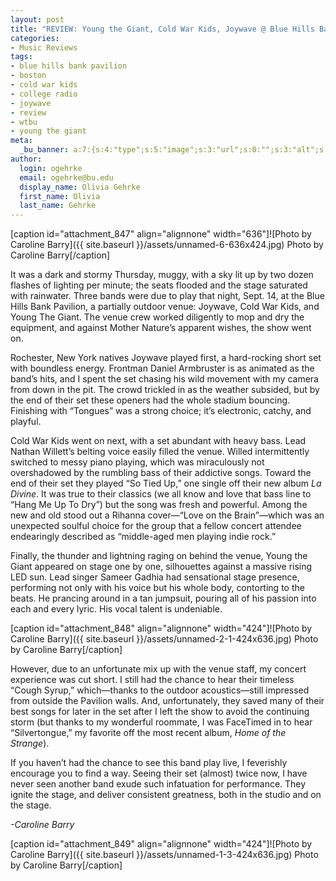 ```yaml
---
layout: post
title: "REVIEW: Young the Giant, Cold War Kids, Joywave @ Blue Hills Bank Pavilion"
categories:
- Music Reviews
tags:
- blue hills bank pavilion
- boston
- cold war kids
- college radio
- joywave
- review
- wtbu
- young the giant
meta:
  _bu_banner: a:7:{s:4:"type";s:5:"image";s:3:"url";s:0:"";s:3:"alt";s:0:"";s:7:"post_id";s:0:"";s:4:"html";s:0:"";s:8:"position";s:12:"contentWidth";s:7:"caption";s:0:"";}
author:
  login: ogehrke
  email: ogehrke@bu.edu
  display_name: Olivia Gehrke
  first_name: Olivia
  last_name: Gehrke
---
```

\[caption id="attachment\_847" align="alignnone" width="636"\]![Photo by Caroline Barry]({{ site.baseurl }}/assets/unnamed-6-636x424.jpg) Photo by Caroline Barry\[/caption\]

It was a dark and stormy Thursday, muggy, with a sky lit up by two dozen flashes of lighting per minute; the seats flooded and the stage saturated with rainwater. Three bands were due to play that night, Sept. 14, at the Blue Hills Bank Pavilion, a partially outdoor venue: Joywave, Cold War Kids, and Young The Giant. The venue crew worked diligently to mop and dry the equipment, and against Mother Nature’s apparent wishes, the show went on.

Rochester, New York natives Joywave played first, a hard-rocking short set with boundless energy. Frontman Daniel Armbruster is as animated as the band’s hits, and I spent the set chasing his wild movement with my camera from down in the pit. The crowd trickled in as the weather subsided, but by the end of their set these openers had the whole stadium bouncing. Finishing with “Tongues” was a strong choice; it’s electronic, catchy, and playful.

Cold War Kids went on next, with a set abundant with heavy bass. Lead Nathan Willett’s belting voice easily filled the venue. Willed intermittently switched to messy piano playing, which was miraculously not overshadowed by the rumbling bass of their addictive songs. Toward the end of their set they played “So Tied Up,” one single off their new album _La Divine_. It was true to their classics (we all know and love that bass line to “Hang Me Up To Dry”) but the song was fresh and powerful. Among the new and old stood out a Rihanna cover—“Love on the Brain”—which was an unexpected soulful choice for the group that a fellow concert attendee endearingly described as “middle-aged men playing indie rock.”

Finally, the thunder and lightning raging on behind the venue, Young the Giant appeared on stage one by one, silhouettes against a massive rising LED sun. Lead singer Sameer Gadhia had sensational stage presence, performing not only with his voice but his whole body, contorting to the beats. He prancing around in a tan jumpsuit, pouring all of his passion into each and every lyric. His vocal talent is undeniable.

\[caption id="attachment\_848" align="alignnone" width="424"\]![Photo by Caroline Barry]({{ site.baseurl }}/assets/unnamed-2-1-424x636.jpg) Photo by Caroline Barry\[/caption\]

However, due to an unfortunate mix up with the venue staff, my concert experience was cut short. I still had the chance to hear their timeless “Cough Syrup,” which—thanks to the outdoor acoustics—still impressed from outside the Pavilion walls. And, unfortunately, they saved many of their best songs for later in the set after I left the show to avoid the continuing storm (but thanks to my wonderful roommate, I was FaceTimed in to hear “Silvertongue,” my favorite off the most recent album, _Home of the Strange_).

If you haven’t had the chance to see this band play live, I feverishly encourage you to find a way. Seeing their set (almost) twice now, I have never seen another band exude such infatuation for performance. They ignite the stage, and deliver consistent greatness, both in the studio and on the stage.

_\-Caroline Barry_

\[caption id="attachment\_849" align="alignnone" width="424"\]![Photo by Caroline Barry]({{ site.baseurl }}/assets/unnamed-1-3-424x636.jpg) Photo by Caroline Barry\[/caption\]